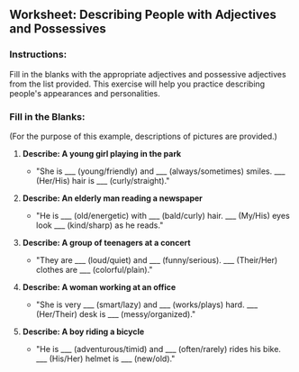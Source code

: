 ## Worksheet: Describing People with Adjectives and Possessives

### Instructions:
Fill in the blanks with the appropriate adjectives and possessive adjectives from the list provided. This exercise will help you practice describing people's appearances and personalities.

### Fill in the Blanks:
(For the purpose of this example, descriptions of pictures are provided.)

1. **Describe: A young girl playing in the park**
   - "She is ___ (young/friendly) and ___ (always/sometimes) smiles. ___ (Her/His) hair is ___ (curly/straight)."

2. **Describe: An elderly man reading a newspaper**
   - "He is ___ (old/energetic) with ___ (bald/curly) hair. ___ (My/His) eyes look ___ (kind/sharp) as he reads."

3. **Describe: A group of teenagers at a concert**
   - "They are ___ (loud/quiet) and ___ (funny/serious). ___ (Their/Her) clothes are ___ (colorful/plain)."

4. **Describe: A woman working at an office**
   - "She is very ___ (smart/lazy) and ___ (works/plays) hard. ___ (Her/Their) desk is ___ (messy/organized)."

5. **Describe: A boy riding a bicycle**
   - "He is ___ (adventurous/timid) and ___ (often/rarely) rides his bike. ___ (His/Her) helmet is ___ (new/old)."

